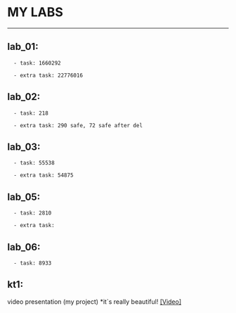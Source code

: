 # MY LABS
---

lab_01:
---
      - task: 1660292
      
      - extra task: 22776016


lab_02:
--- 
      - task: 218
      
      - extra task: 290 safe, 72 safe after del
      
lab_03:
--- 
      - task: 55538
      
      - extra task: 54875

lab_05:
--- 
      - task: 2810
      
      - extra task:

lab_06:
--- 
      - task: 8933
      
kt1:
---
  video presentation (my project) *it`s really beautiful!
  [[Video]](https://youtu.be/FH5a4W29kAw)
